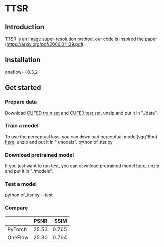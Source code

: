 # TTSR                                                                                                                       
 
## Introduction
TTSR is an image super-resolution method, our code is inspired the paper (https://arxiv.org/pdf/2006.04139.pdf).
 
## Installation
oneflow==0.3.2<br>

 
## Get started
 
### Prepare data
Download [CUFED train set](https://drive.google.com/drive/folders/1hGHy36XcmSZ1LtARWmGL5OK1IUdWJi3I) and [CUFED test set](https://drive.google.com/file/d/1Fa1mopExA9YGG1RxrCZZn7QFTYXLx6ph/view), unzip and put it in "./data".

### Train a model
To use the perceptual loss, you can download perceptual model(vgg16bn) [here](https://oneflow-static.oss-cn-beijing.aliyuncs.com/train_data_zjlab/of_vgg16bn_reuse.zip), unzip and put it in "./models".
python of_ttsr.py

### Download pretrained model
If you just want to run test, you can download pretrained model [here](https://drive.google.com/file/d/1puZCYIlehZHIhpOQBsCGBc7SprB8ioik/view?usp=sharing), unzip and put it in "./models".
 
### Test a model
python of_ttsr.py --test

### Compare
|         |     PSNR      |      SSIM    |
| :------ | :-----------: | -----------: |
| PyTorch |    25.53      |     0.765    |
| OneFlow |    25.30      |     0.764


